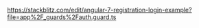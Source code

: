 https://stackblitz.com/edit/angular-7-registration-login-example?file=app%2F_guards%2Fauth.guard.ts
